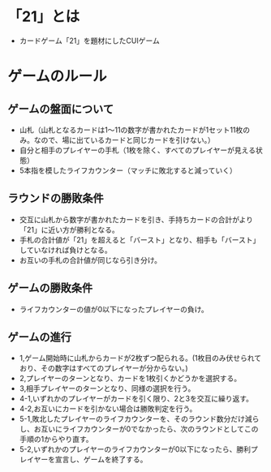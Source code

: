 # 「21」とは
- カードゲーム「21」を題材にしたCUIゲーム
# ゲームのルール
## ゲームの盤面について
- 山札（山札となるカードは1～11の数字が書かれたカードが1セット11枚のみ。なので、場に出ているカードと同じカードを引けない。）
- 自分と相手のプレイヤーの手札（1枚を除く、すべてのプレイヤーが見える状態）
- 5本指を模したライフカウンター（マッチに敗北すると減っていく）
## ラウンドの勝敗条件
- 交互に山札から数字が書かれたカードを引き、手持ちカードの合計がより「21」に近い方が勝利となる。
- 手札の合計値が「21」を超えると「バースト」となり、相手も「バースト」していなければ負けとなる。
- お互いの手札の合計値が同じなら引き分け。
## ゲームの勝敗条件
- ライフカウンターの値が0以下になったプレイヤーの負け。
## ゲームの進行
- 1,ゲーム開始時に山札からカードが2枚ずつ配られる。(1枚目のみ伏せられており、その数字はすべてのプレイヤーが分からない。) 
- 2,プレイヤーのターンとなり、カードを1枚引くかどうかを選択する。
- 3,相手プレイヤーのターンとなり、同様の選択を行う。
- 4-1,いずれかのプレイヤーがカードを引く限り、2と3を交互に繰り返す。
- 4-2,お互いにカードを引かない場合は勝敗判定を行う。
- 5-1,敗北したプレイヤーのライフカウンターを、そのラウンド数分だけ減らし、お互いにライフカウンターが0でなかったら、次のラウンドとしてこの手順の1からやり直す。
- 5-2,いずれかのプレイヤーのライフカウンターが0以下になったら、勝利プレイヤーを宣言し、ゲームを終了する。
